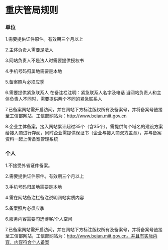 

# 重庆管局规则

### 单位

1.需要提供证件原件。有效期三个月以上                                                                                                              

2.主体负责人需要是法人                                                                                                                                               

3.网站负责人不是法人时需要提供授权书                                                                                                                 

4.手机号码归属地需要是本地                                                                                                                                    

5.备案照片必须应季                                                                                                                                                                                                                                                                                                                                          

6.需要提供紧急联系人 在备注栏注明：紧急联系人名字及电话 当网站负责人和主体负责人不同时，需要提供两个不同的紧急联系人                                             

7.已备案网站需开启访问，并在网站下方标注版权所有及备案号，并将备案号链接至工信部网站，工信部网站为：http://www.beian.miit.gov.cn                                               

8.企业主体备案，接入网站累计超过35个（含35个），需提供每个域名的建设方案给接入商进行存阅，同时企业需提供保证书（企业与接入商双方盖章），并与备案资料一起上传备案管理系统

### 个人

1.不接受外省证件备案。                                                                                                                 

2.需要提供证件原件。有效期三个月以上                                                                                                                        

3.手机号码归属地需要是本地                                                                                                           

4.需在网站备注栏备注说明网站实质内容                                                                                     

5.备案照片必须应季                                                                                                                                                                             

6.服务内容需要勾选博客/个人空间                                                                                   

7.已备案网站需开启访问，并在网站下方标注版权所有及备案号，并将备案号链接至工信部网站，工信部网站为：http://www.beian.miit.gov.cn。并且有实际内容，内容符合个人备案